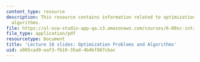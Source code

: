 ```yaml
---
content_type: resource
description: This resource contains information related to optimization problems and
  algorithms.
file: https://ol-ocw-studio-app-qa.s3.amazonaws.com/courses/6-00sc-introduction-to-computer-science-and-programming-spring-2011/a905cad9eaf3fb1935ad4b4bf807cbac_MIT6_00SCS11_lec18_slides.pdf
file_type: application/pdf
resourcetype: Document
title: 'Lecture 18 slides: Optimization Problems and Algorithms'
uid: a905cad9-eaf3-fb19-35ad-4b4bf807cbac
---
```

